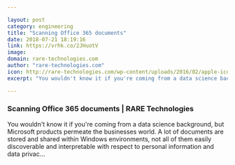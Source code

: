 ```yaml
---

layout: post
category: engineering
title: "Scanning Office 365 documents"
date: 2018-07-21 18:19:16
link: https://vrhk.co/2JHuotV
image: 
domain: rare-technologies.com
author: "rare-technologies.com"
icon: http://rare-technologies.com/wp-content/uploads/2016/02/apple-icon-152x152.png
excerpt: "You wouldn't know it if you're coming from a data science background, but Microsoft products permeate the businesses world. A lot of documents are stored and shared within Windows environments, not all of them easily discoverable and interpretable with respect to personal information and data privac..."

---
```


### Scanning Office 365 documents | RARE Technologies

You wouldn't know it if you're coming from a data science background, but Microsoft products permeate the businesses world. A lot of documents are stored and shared within Windows environments, not all of them easily discoverable and interpretable with respect to personal information and data privac...